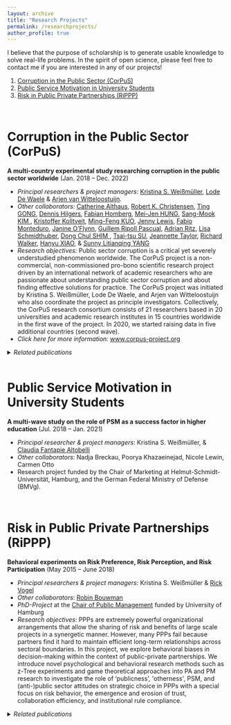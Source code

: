 ```yaml
---
layout: archive
title: "Research Projects"
permalink: /researchprojects/
author_profile: true
---
```


I believe that the purpose of scholarship is to generate usable knowledge to solve real-life problems. In the spirit of open science, please feel free to contact me if you are interested in any of our projects!


1. [Corruption in the Public Sector (CorPuS)](#corpus)
2. [Public Service Motivation in University Students](#PSM-students)
3. [Risk in Public Private Partnerships (RiPPP)](#rippp)


<br/>

# Corruption in the Public Sector (CorPuS)<a name="corpus"></a>

**A multi-country experimental study researching corruption in the public sector worldwide** (Jan. 2018 – Dec. 2022)

* *Principal researchers & project managers:* <a href="https://www.kpm.unibe.ch/ueber_uns/personen/mitarbeitende/dr_weissmueller_kristina_s/index_ger.html">Kristina S. Weißmüller</a>, <a href="https://www.uantwerpen.be/en/staff/lode-dewaele/">Lode De Waele</a> & <a href="https://research.vu.nl/en/persons/a-van-witteloostuijn">Arjen van Witteloostuijn</a>.
* *Other collaborators:* <a href="https://www.anzsog.edu.au/about/contact-directory/catherine-althaus">Catherine Althaus</a>, <a href="https://marriottschool.byu.edu/directory/details?id=36271">Robert K. Christensen</a>, <a href="https://scholars.cityu.edu.hk/en/persons/ting-gong(d7df4bfc-052e-4904-bf59-b945cad92635).html">Ting GONG</a>, <a href="https://www.jku.at/institut-fuer-public-und-nonprofit-management/ueber-uns/team/hilgers/">Dennis Hilgers</a>, <a href="http://impresaemanagement.luiss.it/docenti/cv/353465">Fabian Homberg</a>, <a href="http://politics.ntu.edu.tw/english/?p=8832">Mei-Jen HUNG</a>, <a href="http://itpolicy.seoultech.ac.kr/hcm/plugin/prof2/detail.jsp?menu=9070&lang=en&id=02263">Sang-Mook KIM </a>, <a href="https://www.sv.uio.no/isv/english/people/aca/kristoffer-kolltveit/index.html">Kristoffer Kolltveit</a>, <a href="http://politics.ntu.edu.tw/english/?p=12196">Ming-Feng KUO</a>, <a href="http://unimelb.academia.edu/JennyLewis">Jenny Lewis</a>, <a href="https://economia.uniroma2.it/faculty/76/monteduro-fabio">Fabio Monteduro</a>, <a href="https://www.anzsog.edu.au/about/contact-directory/janine-o-flynn">Janine O’Flynn</a>, <a href="http://cpa.uab.cat/index.php/en/ripoll-pascual-guillem">Guillem Ripoll Pascual</a>, <a href="http://www.kpm.unibe.ch/contact/personen/geschaeftsleitung/prof_dr_ritz_adrian/index_eng.html">Adrian Ritz</a>, <a href="https://www.jku.at/institut-fuer-public-und-nonprofit-management/ueber-uns/team/schmidthuber/">Lisa Schmidthuber</a>, <a href="https://kupa.korea.edu/kupaeng/professor/fulltime.do?mode=view&articleNo=36671&article.offset=0&articleLimit=200">Dong Chul SHIM </a>, <a href="http://politics.ntu.edu.tw/english/?p=147">Tsai-tsu SU</a>, <a href="https://research-repository.uwa.edu.au/en/persons/jeannette-taylor">Jeannette Taylor</a>, <a href="https://www.cityu.edu.hk/pol/faculty_academic_teaching_detail.asp?id=5">Richard Walker</a>, <a href="https://www.eduhk.hk/aps/people/dr-hanyu-xiao/">Hanyu XIAO</a>, & <a href="https://scholars.cityu.edu.hk/en/persons/litianqing-yang(e2b0f421-b4bc-450a-9b8a-dfb5950d058a).html">Sunny Litianqing YANG</a>
* *Research objectives:* Public sector corruption is a critical yet severely understudied phenomenon worldwide. The CorPuS project is a non-commercial, non-commissioned pro-bono scientific research project driven by an international network of academic researchers who are passionate about understanding public sector corruption and about finding effective solutions for practice. The CorPuS project was initiated by Kristina S. Weißmüller, Lode De Waele, and Arjen van Witteloostuijn who also coordinate the project as principle investigators. Collectively, the CorPuS research consortium consists of 21 researchers based in 20 universities and academic research institutes in 15 countries worldwide in the first wave of the project. In 2020, we started raising data in five additional countries (second wave).
* *Click here for more information:* <a href="http://www.corpus-project.org/">www.corpus-project.org</a>

<details>
   <summary><i>Related publications</i></summary>
 
<ol reversed> <li value="1"><b>Weißmüller, K.S.</b>, van Witteloostuijn, A., De Waele, L., Ritz, A., Christensen, R.K., Gong, T., Hilgers, D., Homberg, F., Hung, M., Kim, S., Kolltveit, K., Kuo, M., Ma, L., Monteduro, F., Ripoll, G., Schmidthuber, L., Shim, D.C., Su, T., Walker, R., Xiao, H., Yang, S.L. (2020). ‘MICRO-LEVEL FOUNDATIONS OF CORRUPTION: THE DOUBLE-EDGED SWORD OF PUBLIC SERVICE MOTIVATION. Findings from a Multi-country Multi-lab Research Project’ <i>Under review</i>.</li> 
 
<li value="2"><b>Weißmüller, K.S.</b>, De Waele, L., & van Witteloostuijn, A. <b>(2020)</b>. ‘Public Service Motivation and Prosocial Rule-Breaking – An international vignettes study in Germany, Belgium, and the Netherlands.’ <i>Review of Public Personnel Administration</i>, <a href="https://journals.sagepub.com/doi/full/10.1177/0734371X20973441">https://doi.org/10.1177/0734371X20973441</a> [<a href="https://ksweissmueller.github.io/files/Weissmueller_et_al_2020_RoPPA_PSRB_preprint.pdf">Preprint</a>].</li> 
 
 <li value="3">De Waele, L. & <b>Weißmüller, K.S. (2019)</b>. ‘Over de bureaucratische paradox en de effecten van Public Service Motivation op corruptie.’ <i>Vlaams Tijdschrift voor Overheidsmanagement (Flemish Journal of Public Management)</i> 24 (2): 43-56, <a href="http://vtom.be/table_of_content.aspx?sy=2019&pn=2">http://vtom.be/table_of_content.aspx?sy=2019&pn=2</a> [<a href="https://ksweissmueller.github.io/files/DeWaele_Weissmüller_2019_VTOM.pdf">Post-print version</a>]. </li> 
 </ol>

</details>
<br/>


# Public Service Motivation in University Students <a name="PSM-students"></a>

**A multi-wave study on the role of PSM as a success factor in higher education** (Jul. 2018 – Jan. 2021)

* *Principal researcher & project managers*: Kristina S. Weißmüller, & <a href="https://www.hsu-hh.de/marketing/team#details-0-0">Claudia Fantapie Altobelli</a>
* *Other collaborators*: Nadja Breckau, Poorya Khazaeinejad, Nicole Lewin, Carmen Otto
* Research project funded by the Chair of Marketing at Helmut-Schmidt-Universität, Hamburg, and the German Federal Ministry of Defense (BMVg).

<br/>

# Risk in Public Private Partnerships (RiPPP) <a name="rippp"></a>

**Behavioral experiments on Risk Preference, Risk Perception, and Risk Participation** (May 2015 – June 2018)

* *Principal researchers & project managers*: Kristina S. Weißmüller & [Rick Vogel](https://www.wiso.uni-hamburg.de/en/fachbereich-sozoek/professuren/vogel-rick/team/vogel-rick.html)
* *Other collaborators*: [Robin Bouwman](https://www.uu.nl/staff/RBBouwman/Profile)
* *PhD-Project* at the [Chair of Public Management](https://www.wiso.uni-hamburg.de/en/fachbereich-sozoek/professuren/vogel-rick/forschung/forschungsprojekte/rippp.html) funded by University of Hamburg
* *Research objectives*: PPPs are extremely powerful organizational arrangements that allow the sharing of risk and benefits of large scale projects in a synergetic manner. However, many PPPs fail because partners find it hard to maintain efficient long-term relationships across sectoral boundaries. 
In this project, we explore behavioral biases in decision-making within the context of public-private partnerships. We introduce novel psychological and behavioral research methods such as z-Tree experiments and game theoretical approaches into PA and PM research to investigate the role of ‘publicness’, 'otherness', PSM, and (anti-)public sector attitudes on strategic choice in PPPs with a special focus on risk behavior, the emergence and erosion of trust, collaboration efficiency, and institutional rule compliance.


<details>
   <summary><i>Related publications</i></summary>
      
 <ol reversed><li value="1"> <b>Weißmüller, K.S.</b> & Vogel, R. (2020). <a href="Weissmueller_Vogel_2020_JPART_preprint.pdf">Sector-specific associations, trust, and survival of PPPs: A behavioral experiment based on the centipede game</a>. <i>Journal of Public Administration Research and Theory</i>, [https://doi.org/10.1093/jopart/muaa050](https://doi.org/10.1093/jopart/muaa050).</li>
   
<li value="2"> <b>Weißmüller, K.S.</b>, De Waele, L., & van Witteloostuijn, A. (2020). <a href="https://ksweissmueller.github.io/files/Weissmueller_et_al_2020_RoPPA_PSRB_preprint.pdf">Public Service Motivation and Prosocial Rule-Breaking – An international vignettes study in Germany, Belgium, and the Netherlands</a>. <i>Review of Public Personnel Administration</i>, [https://doi.org/10.1177/0734371X20973441](https://journals.sagepub.com/doi/full/10.1177/0734371X20973441).</li>
   
<li value="3"> <b>Weißmüller, K.S.</b>, Bouwman, R., & Vogel, R. (2020). <a href="https://ksweissmueller.github.io/files/Weissmueller_Bouwman_Vogel_2019_negotiation.pdf">Negotiation in Public-Private Partnerships - A laboratory experiment on context, domain, and PSM</a>. <i>Under review</i>.</li>
  
<li value="4"> <b>Weißmüller, K.S.</b> (2020). ‘Risk In Public Private Partnerships: Behavioral Experiments on Risk Preference, Risk Perception, and Risk Participation.’ <i>Doctoral thesis</i> at the Faculty of Business, Economics, and Social Sciences, University of Hamburg, 1st advisor: Prof Dr. Rick Vogel, 2nd advisor: Prof. Dr. Andreas Lange.</li>

<li value="5"> <b>Weißmüller, K.S.</b> (2021). <a href="https://ksweissmueller.github.io/files/Weißmüller_2020_Discounting_PMR_preprint.pdf">Publicness and Micro-Level Risk Behaviour: Experimental Evidence on Stereotypical Discounting Behaviour</a>. <i>Public Management Review</i>, [https://doi.org/10.1080/14719037.2020.1862287](https://doi.org/10.1080/14719037.2020.1862287).</li>
  </ol>

</details>
